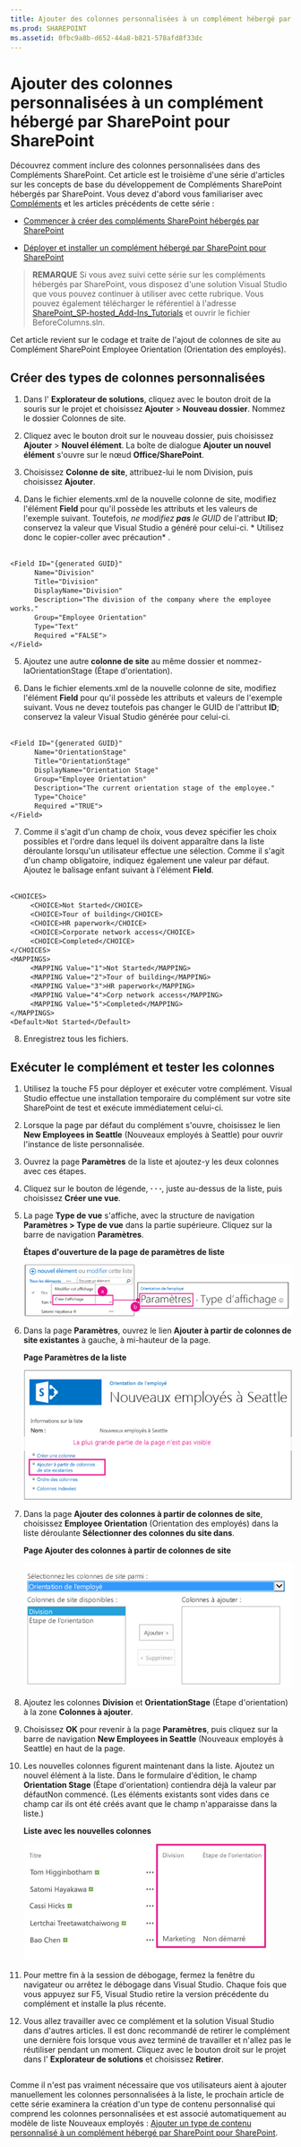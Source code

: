 ```yaml
---
title: Ajouter des colonnes personnalisées à un complément hébergé par SharePoint pour SharePoint
ms.prod: SHAREPOINT
ms.assetid: 0fbc9a8b-d652-44a8-b821-578afd8f33dc
---
```



# Ajouter des colonnes personnalisées à un complément hébergé par SharePoint pour SharePoint
Découvrez comment inclure des colonnes personnalisées dans des Compléments SharePoint.
Cet article est le troisième d'une série d'articles sur les concepts de base du développement de Compléments SharePoint hébergés par SharePoint. Vous devez d'abord vous familiariser avec  [Compléments](sharepoint-add-ins.md) et les articles précédents de cette série :
  
    
    


-  [Commencer à créer des compléments SharePoint hébergés par SharePoint](get-started-creating-sharepoint-hosted-sharepoint-add-ins.md)
    
  
-  [Déployer et installer un complément hébergé par SharePoint pour SharePoint](deploy-and-install-a-sharepoint-hosted-sharepoint-add-in.md)
    
  

> **REMARQUE**
> Si vous avez suivi cette série sur les compléments hébergés par SharePoint, vous disposez d'une solution Visual Studio que vous pouvez continuer à utiliser avec cette rubrique. Vous pouvez également télécharger le référentiel à l'adresse  [SharePoint_SP-hosted_Add-Ins_Tutorials](https://github.com/OfficeDev/SharePoint_SP-hosted_Add-Ins_Tutorials) et ouvrir le fichier BeforeColumns.sln.
  
    
    

Cet article revient sur le codage et traite de l'ajout de colonnes de site au Complément SharePoint Employee Orientation (Orientation des employés).
## Créer des types de colonnes personnalisées


  
    
    

1. Dans l' **Explorateur de solutions**, cliquez avec le bouton droit de la souris sur le projet et choisissez **Ajouter** > **Nouveau dossier**. Nommez le dossier Colonnes de site.
    
  
2. Cliquez avec le bouton droit sur le nouveau dossier, puis choisissez **Ajouter** > **Nouvel élément**. La boîte de dialogue **Ajouter un nouvel élément** s'ouvre sur le nœud **Office/SharePoint**.
    
  
3. Choisissez **Colonne de site**, attribuez-lui le nom Division, puis choisissez **Ajouter**.
    
  
4. Dans le fichier elements.xml de la nouvelle colonne de site, modifiez l'élément **Field** pour qu'il possède les attributs et les valeurs de l'exemple suivant. Toutefois, *ne modifiez **pas** le GUID*  de l'attribut **ID**; conservez la valeur que Visual Studio a généré pour celui-ci. * Utilisez donc le copier-coller avec précaution*  .
    
 ```
  
<Field ID="{generated GUID}"
       Name="Division" 
       Title="Division" 
       DisplayName="Division" 
       Description="The division of the company where the employee works." 
       Group="Employee Orientation" 
       Type="Text" 
       Required ="FALSE">
</Field>
 ```

5. Ajoutez une autre **colonne de site** au même dossier et nommez-laOrientationStage (Étape d'orientation).
    
  
6. Dans le fichier elements.xml de la nouvelle colonne de site, modifiez l'élément **Field** pour qu'il possède les attributs et valeurs de l'exemple suivant. Vous ne devez toutefois pas changer le GUID de l'attribut **ID**; conservez la valeur Visual Studio générée pour celui-ci.
    
 ```
  
<Field ID="{generated GUID}"
       Name="OrientationStage" 
       Title="OrientationStage"
       DisplayName="Orientation Stage" 
       Group="Employee Orientation" 
       Description="The current orientation stage of the employee." 
       Type="Choice"
       Required ="TRUE">
</Field>
 ```

7. Comme il s'agit d'un champ de choix, vous devez spécifier les choix possibles et l'ordre dans lequel ils doivent apparaître dans la liste déroulante lorsqu'un utilisateur effectue une sélection. Comme il s'agit d'un champ obligatoire, indiquez également une valeur par défaut. Ajoutez le balisage enfant suivant à l'élément **Field**.
    
 ```
  
<CHOICES>
      <CHOICE>Not Started</CHOICE>
      <CHOICE>Tour of building</CHOICE>
      <CHOICE>HR paperwork</CHOICE>
      <CHOICE>Corporate network access</CHOICE>
      <CHOICE>Completed</CHOICE>
</CHOICES>
<MAPPINGS>
      <MAPPING Value="1">Not Started</MAPPING>
      <MAPPING Value="2">Tour of building</MAPPING>
      <MAPPING Value="3">HR paperwork</MAPPING>
      <MAPPING Value="4">Corp network access</MAPPING>
      <MAPPING Value="5">Completed</MAPPING>
</MAPPINGS>
<Default>Not Started</Default>
 ```

8. Enregistrez tous les fichiers.
    
  

## Exécuter le complément et tester les colonnes


  
    
    

1. Utilisez la touche F5 pour déployer et exécuter votre complément. Visual Studio effectue une installation temporaire du complément sur votre site SharePoint de test et exécute immédiatement celui-ci. 
    
  
2. Lorsque la page par défaut du complément s'ouvre, choisissez le lien **New Employees in Seattle** (Nouveaux employés à Seattle) pour ouvrir l'instance de liste personnalisée.
    
  
3. Ouvrez la page **Paramètres** de la liste et ajoutez-y les deux colonnes avec ces étapes.
    
1. Cliquez sur le bouton de légende, **· · ·**, juste au-dessus de la liste, puis choisissez **Créer une vue**.
    
  
2. La page **Type de vue** s'affiche, avec la structure de navigation **Paramètres > Type de vue** dans la partie supérieure. Cliquez sur la barre de navigation **Paramètres**.
    
   **Étapes d'ouverture de la page de paramètres de liste**

  

     ![Liste Nouveaux employés de Seattle avec le bouton de légende et l'élément Créer un affichage en surbrillance comme étape 1. Ensuite, flèche vers la page Créer un affichage avec le chemin de navigation Paramètres en surbrillance.](images/6c119cae-adf8-42ff-9890-f3aa1e11719d.png)
  

    
    
  
3. Dans la page **Paramètres**, ouvrez le lien **Ajouter à partir de colonnes de site existantes** à gauche, à mi-hauteur de la page.
    
   **Page Paramètres de la liste**

  

     ![Page de paramètres d'instance de liste avec le lien pour l'ajout de colonnes à partir des colonnes de site en surbrillance.](images/a8698b77-b9d2-40f6-89f6-ccc3c6e06073.png)
  

    
    
  
4. Dans la page **Ajouter des colonnes à partir de colonnes de site**, choisissez **Employee Orientation** (Orientation des employés) dans la liste déroulante **Sélectionner des colonnes du site dans**.
    
   **Page Ajouter des colonnes à partir de colonnes de site**

  

     ![Contrôle de sélection de colonne SharePoint, avec l'option Manuel de l'employé sélectionnée dans la liste déroulante portant le libellé Sélectionner des colonnes de site.](images/3b33c622-c52a-45fd-8ea1-d7f307539753.png)
  

    
    
  
5. Ajoutez les colonnes **Division** et **OrientationStage** (Étape d'orientation) à la zone **Colonnes à ajouter**.
    
  
6. Choisissez **OK** pour revenir à la page **Paramètres**, puis cliquez sur la barre de navigation **New Employees in Seattle** (Nouveaux employés à Seattle) en haut de la page.
    
  
4. Les nouvelles colonnes figurent maintenant dans la liste. Ajoutez un nouvel élément à la liste. Dans le formulaire d'édition, le champ **Orientation Stage** (Étape d'orientation) contiendra déjà la valeur par défautNon commencé. (Les éléments existants sont vides dans ce champ car ils ont été créés avant que le champ n'apparaisse dans la liste.)
    
   **Liste avec les nouvelles colonnes**

  

     ![Liste avec les nouvelles colonnes Division et Étape d'orientation.](images/d4e17424-c06b-4635-aab8-4912cee5fe35.png)
  

    
    
  
5. Pour mettre fin à la session de débogage, fermez la fenêtre du navigateur ou arrêtez le débogage dans Visual Studio. Chaque fois que vous appuyez sur F5, Visual Studio retire la version précédente du complément et installe la plus récente.
    
  
6. Vous allez travailler avec ce complément et la solution Visual Studio dans d'autres articles. Il est donc recommandé de retirer le complément une dernière fois lorsque vous avez terminé de travailler et n'allez pas le réutiliser pendant un moment. Cliquez avec le bouton droit sur le projet dans l' **Explorateur de solutions** et choisissez **Retirer**.
    
  

## 
<a name="Nextsteps"> </a>

Comme il n'est pas vraiment nécessaire que vos utilisateurs aient à ajouter manuellement les colonnes personnalisées à la liste, le prochain article de cette série examinera la création d'un type de contenu personnalisé qui comprend les colonnes personnalisées et est associé automatiquement au modèle de liste Nouveaux employés :  [Ajouter un type de contenu personnalisé à un complément hébergé par SharePoint pour SharePoint](add-a-custom-content-type-to-a-sharepoint-hostedsharepoint-add-in.md). 
  
    
    

